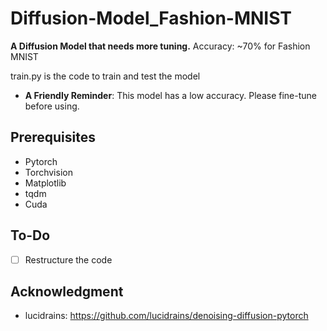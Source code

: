 # Diffusion-Model_Fashion-MNIST
**A Diffusion Model that needs more tuning.** Accuracy: ~70% for Fashion MNIST

train.py is the code to train and test the model

- **A Friendly Reminder**: This model has a low accuracy. Please fine-tune before using.

## Prerequisites
- Pytorch
- Torchvision
- Matplotlib
- tqdm
- Cuda

## To-Do
- [ ] Restructure the code

## Acknowledgment
- lucidrains: https://github.com/lucidrains/denoising-diffusion-pytorch 

